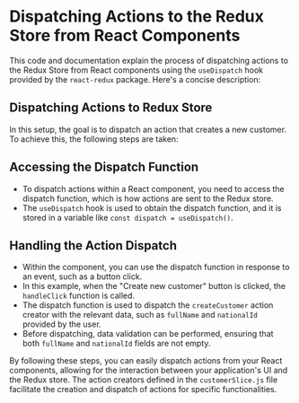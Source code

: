 # Dispatching Actions to the Redux Store from React Components

This code and documentation explain the process of dispatching actions to the Redux Store from React components using the `useDispatch` hook provided by the `react-redux` package. Here's a concise description:

## Dispatching Actions to Redux Store

In this setup, the goal is to dispatch an action that creates a new customer. To achieve this, the following steps are taken:

## Accessing the Dispatch Function

- To dispatch actions within a React component, you need to access the dispatch function, which is how actions are sent to the Redux store.
- The `useDispatch` hook is used to obtain the dispatch function, and it is stored in a variable like `const dispatch = useDispatch()`.

## Handling the Action Dispatch

- Within the component, you can use the dispatch function in response to an event, such as a button click.
- In this example, when the "Create new customer" button is clicked, the `handleClick` function is called.
- The dispatch function is used to dispatch the `createCustomer` action creator with the relevant data, such as `fullName` and `nationalId` provided by the user.
- Before dispatching, data validation can be performed, ensuring that both `fullName` and `nationalId` fields are not empty.

By following these steps, you can easily dispatch actions from your React components, allowing for the interaction between your application's UI and the Redux store. The action creators defined in the `customerSlice.js` file facilitate the creation and dispatch of actions for specific functionalities.
